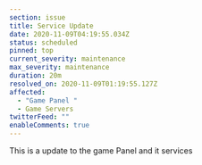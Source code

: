 ```yaml
---
section: issue
title: Service Update
date: 2020-11-09T04:19:55.034Z
status: scheduled
pinned: top
current_severity: maintenance
max_severity: maintenance
duration: 20m
resolved_on: 2020-11-09T01:19:55.127Z
affected:
  - "Game Panel "
  - Game Servers
twitterFeed: ""
enableComments: true
---
```

This is a update to the game Panel and it services